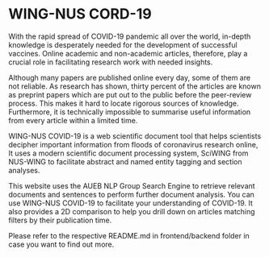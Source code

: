 # WING-NUS CORD-19
With the rapid spread of COVID-19 pandemic all over the world, in-depth knowledge is desperately needed for the development of successful vaccines. Online academic and non-academic articles, therefore, play a crucial role in facilitating research work with needed insights.

Although many papers are published online every day, some of them are not reliable. As research has shown, thirty percent of the articles are known as preprint papers which are put out to the public before the peer-review process. This makes it hard to locate rigorous sources of knowledge. Furthermore, it is technically impossible to summarise useful information from every article within a limited time.

WING-NUS COVID-19 is a web scientific document tool that helps scientists decipher important information from floods of coronavirus research online, It uses a modern scientific document processing system, SciWING from NUS-WING to facilitate abstract and named entity tagging and section analyses.

This website uses the AUEB NLP Group Search Engine to retrieve relevant documents and sentences to perform further document analysis. You can use WING-NUS COVID-19 to facilitate your understanding of COVID-19. It also provides a 2D comparison to help you drill down on articles matching filters by their publication time.

Please refer to the respective README.md in frontend/backend folder in case you want to find out more.


